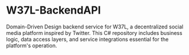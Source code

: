 # W37L-BackendAPI
Domain-Driven Design backend service for W37L, a decentralized social media platform inspired by Twitter. This C# repository includes business logic, data access layers, and service integrations essential for the platform's operation.
